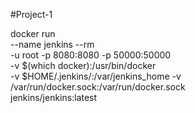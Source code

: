 #Project-1


docker run \
--name jenkins --rm \
-u root -p 8080:8080 -p 50000:50000 \
-v $(which docker):/usr/bin/docker\
-v $HOME/.jenkins/:/var/jenkins_home 
-v /var/run/docker.sock:/var/run/docker.sock \
jenkins/jenkins:latest
